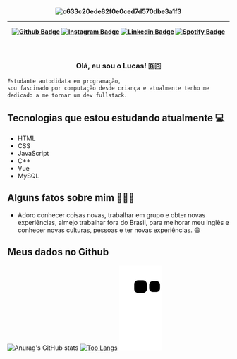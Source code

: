 <h4 align="center">
 
![c633c20ede82f0e0ced7d570dbe3a1f3](https://user-images.githubusercontent.com/70382532/138322189-2db8df52-9dcb-40a0-88a8-c365466bd33d.gif)

<hr>

[![Github Badge](https://img.shields.io/badge/-Facebook-blue?style=for-the-badge&logo=Facebook&logoColor=white&link=https://github.com/lucascsmenezes)](https://www.facebook.com/lucas.menezes.338863/)
[![Instagram Badge](https://img.shields.io/badge/-instagram-red?style=for-the-badge&logo=instagram&logoColor=white&link=https://github.com/lucascsmenezes)](https://www.instagram.com//)
[![Linkedin Badge](https://img.shields.io/badge/-Linkedin-blue?style=for-the-badge&logo=Linkedin&logoColor=white&link=https://github.com/lucascsmenezesk)](https://www.linkedin.com/in/linkedin.com/in/lucas-menezes-a94697224/)
[![Spotify Badge](https://img.shields.io/badge/-Spotify-3bb34b?style=for-the-badge&logo=Spotify&logoColor=161f16&link=https://github.com/lucascsmenezes)](https://open.spotify.com/user/Heimdallr0?fbclid=IwAR0vLf9kXegU7iZNCy3IJ1S6vb3sJ6CRRXelpW5tDOG5trSUGZ8SK4-Yjfg)
</h4>

<h3 align="center">  <br>

Olá, eu sou o Lucas! 🇧🇷
<br>

</h3>

```
Estudante autodidata em programação, 
sou fascinado por computação desde criança e atualmente tenho me dedicado a me tornar um dev fullstack.
```
## Tecnologias que estou estudando atualmente 💻

  - HTML
  - CSS
  - JavaScript
  - C++
  - Vue
  - MySQL

## Alguns fatos sobre mim 👨🏻‍💻

- Adoro conhecer coisas novas, trabalhar em grupo e obter novas experiências, almejo trabalhar fora do Brasil, para melhorar meu Inglês e conhecer novas culturas, pessoas e ter novas experiências. 😄


## Meus dados no Github
![Anurag's GitHub stats](https://github-readme-stats.vercel.app/api?username=lucascsmenezes&show_icons=true&theme=tokyonight)
[![Top Langs](https://github-readme-stats.vercel.app/api/top-langs/?username=lucascsmenezes&layout=compact&theme=tokyonight)](https://github.com/arthurspk)
![Snake animation](https://github.com/rafaballerini/rafaballerini/blob/output/github-contribution-grid-snake.svg)
